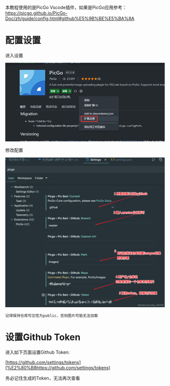 本教程使用的是PicGo Vscode插件，如果是PicGo应用参考：https://picgo.github.io/PicGo-Doc/zh/guide/config.html#github%E5%9B%BE%E5%BA%8A

# 配置设置

进入设置  

![PicGo配置Github图床-2022-03-15-18-00-10-PicGo配置Github图床-image-2022-03-15-17-45-27](https://raw.githubusercontent.com/chan-we/my_note/picbed/PicGo%E9%85%8D%E7%BD%AEGithub%E5%9B%BE%E5%BA%8A-2022-03-15-18-00-10-PicGo%E9%85%8D%E7%BD%AEGithub%E5%9B%BE%E5%BA%8A-image-2022-03-15-17-45-27.png?token=AMDEC2JLCHROPYFDZWLQA7TCGBR6Q)  

修改配置  

![](https://raw.githubusercontent.com/chan-we/my_note/picbed/test.png?token=AMDEC2PHD5JIA42HNBWFSJLCGBRU4)  

`记得保持仓库可见性为public，否则图片可能无法加载`

# 设置Github Token

进入如下页面设置Github Token:  

[https://github.com/settings/tokens](%E2%80%B8https://github.com/settings/tokens)

务必记住生成的Token，无法再次查看

